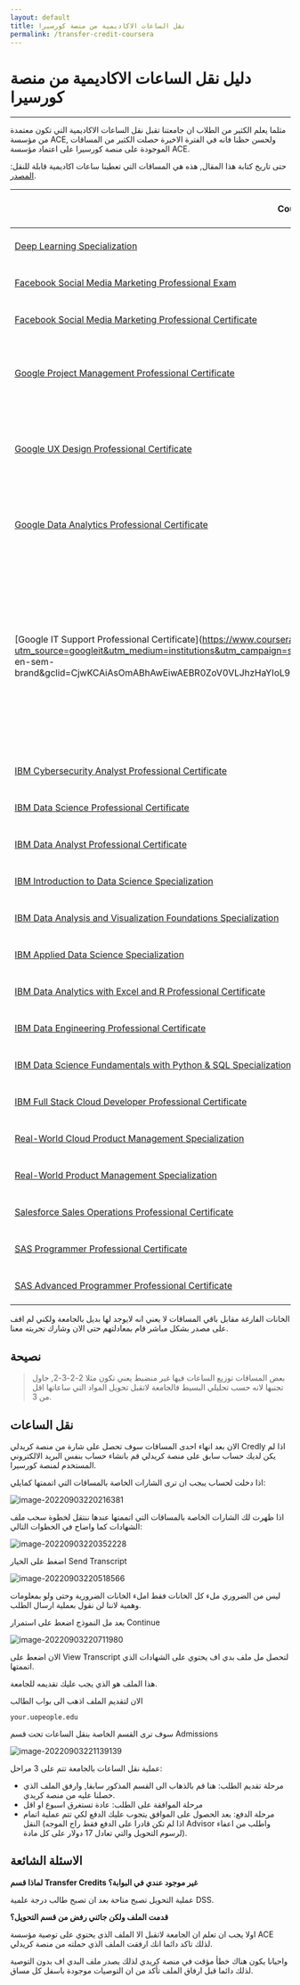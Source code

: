 ```yaml
---
layout: default
title: نقل الساعات الاكاديمية من منصة كورسيرا
permalink: /transfer-credit-coursera
---
```


# دليل نقل الساعات الاكاديمية من منصة كورسيرا

---

مثلما يعلم الكثير من الطلاب ان جامعتنا تقبل نقل الساعات الاكاديمية التي تكون معتمدة من مؤسسة ACE, ولحسن حظنا فانه في الفترة الاخيرة حصلت الكثير من المساقات الموجودة على منصة كورسيرا على اعتماد مؤسسة ACE.

حتى تاريخ كتابة هذا المقال, هذه هي المساقات التي تعطينا ساعات اكاديمية قابلة للنقل: [المصدر](https://www.coursera.support/s/article/learner-000001647-ACE-credit-recommendation-FAQs).

| **Course**                                                   | **Effective Dates**     | **Recommended Credits** | المواد التي تعادلها حسب تجارب الطلاب                         |
| ------------------------------------------------------------ | ----------------------- | ----------------------- | ------------------------------------------------------------ |
| [Deep Learning Specialization](https://www.coursera.org/specializations/deep-learning?) | 04/01/2022 - 03/31/2025 | 10                      |                                                              |
| [Facebook Social Media Marketing Professional Exam](https://www.coursera.org/professional-certificates/facebook-social-media-marketing) | 11/1/2021 - 10/31/2024  | 1                       |                                                              |
| [Facebook Social Media Marketing Professional Certificate](https://www.coursera.org/professional-certificates/facebook-social-media-marketing) | 11/1/2021 - 10/31/2024  | 2                       |                                                              |
| [Google Project Management Professional Certificate](https://www.coursera.org/professional-certificates/google-project-management?) | 08/01/21 - 07/31/24     | 9                       | - General Education (Disciplinary area)<br />- Elective<br />- Elective |
| [Google UX Design Professional Certificate](https://www.coursera.org/professional-certificates/google-ux-design) | 08/01/21 - 07/31/24     | 10                      | - Web Programming 1 (CS 2205)<br />- ~~Elective~~ Web Programing 2 (CS 3305)<br />- Elecitve |
| [Google Data Analytics Professional Certificate](https://www.coursera.org/professional-certificates/google-data-analytics) | 08/01/21 - 07/31/24     | 12                      | - Database 1 (CS 2203)<br />- Database 2 (CS 3306)<br />- Elective<br />- Elective |
| [Google IT Support Professional Certificate](https://www.coursera.org/professional-certificates/google-it-support/?utm_source=googleit&utm_medium=institutions&utm_campaign=sem&utm_term=coursera google it certificate&utm_content=us-en-sem-brand&gclid=CjwKCAiAsOmABhAwEiwAEBR0ZoV0VLJhzHaYIoL96gn6fiubqo86aqB67iCwhxtgXXzgMPJpCT42sBoCeEUQAvD_BwE) | 09/01/19 - 08/30/22     | 12                      | - General Education (Natural Sciences & Technology)<br />- Communications and Networking (CS 2204)<br />- ~~Elective~~ Computer Systems (CS 1104)<br />- ~~Elective~~ Operating Systems 1 (CS2301) |
| [IBM Cybersecurity Analyst Professional Certificate](https://www.coursera.org/professional-certificates/ibm-cybersecurity-analyst) | 10/01/2021 - 09/30/2024 | 10                      |                                                              |
| [IBM Data Science Professional Certificate](https://www.coursera.org/professional-certificates/ibm-data-science) | 10/01/2021 - 09/30/2024 | 12                      |                                                              |
| [IBM Data Analyst Professional Certificate](https://www.coursera.org/professional-certificates/ibm-data-analyst) | 10/01/2021 - 09/30/2024 | 12                      |                                                              |
| [IBM Introduction to Data Science Specialization](https://www.coursera.org/specializations/introduction-data-science) | 05/30/2022 - 06/03/2025 | 7                       |                                                              |
| [IBM Data Analysis and Visualization Foundations Specialization](https://www.coursera.org/specializations/data-analysis-visualization-foundations) | 02/1/2022 - 01/31/2025  | 9                       |                                                              |
| [IBM Applied Data Science Specialization](https://www.coursera.org/specializations/applied-data-science) | 02/1/2022 - 01/31/2025  | 12                      |                                                              |
| [IBM Data Analytics with Excel and R Professional Certificate](https://www.coursera.org/professional-certificates/ibm-data-analyst-r-excel) | 05/01/2022 - 04/30/2025 | 15                      |                                                              |
| [IBM Data Engineering Professional Certificate](https://www.coursera.org/professional-certificates/ibm-data-engineer) | 05/01/2022 - 04/30/2025 | 12                      |                                                              |
| [IBM Data Science Fundamentals with Python & SQL Specialization](https://www.coursera.org/specializations/data-science-fundamentals-python-sql) | 05/01/2022 - 04/30/2025 | 8                       |                                                              |
| [IBM Full Stack Cloud Developer Professional Certificate](https://www.coursera.org/professional-certificates/ibm-full-stack-cloud-developer) | 05/01/2022 - 04/30/2025 | 18                      |                                                              |
| [Real-World Cloud Product Management Specialization](https://www.coursera.org/specializations/real-world-cloud-pm) | 05/01/2022 - 04/30/2025 | 6                       |                                                              |
| [Real-World Product Management Specialization](https://www.coursera.org/specializations/real-world-product-management) | 05/01/2022 - 04/30/2025 | 6                       |                                                              |
| [Salesforce Sales Operations Professional Certificate](https://www.coursera.org/professional-certificates/salesforce-sales-operations) | 06/01/2022 - 05/31/2025 | 1                       |                                                              |
| [SAS Programmer Professional Certificate](https://www.coursera.org/professional-certificates/sas-programming) | 05/01/2022 - 04/30/2025 | 4                       |                                                              |
| [SAS Advanced Programmer Professional Certificate](https://www.coursera.org/professional-certificates/sas-advanced-programmer) | 05/01/2022 - 04/30/2025 | 3                       | - Software Engineering 1 (CS 2401)<br />                     |

الخانات الفارغة مقابل باقي المساقات لا يعني انه لايوجد لها بديل بالجامعة ولكني لم اقف على مصدر بشكل مباشر قام بمعادلتهم حتى الان وشارك تجربته معنا.

## نصيحة

> بعض المساقات توزيع الساعات فيها غير منضبط يعني تكون مثلا 2-2-3-2, حاول تجنبها لانه حسب تحليلي البسيط فالجامعة لاتقبل تحويل المواد التي ساعاتها اقل من 3.

## نقل الساعات

الان بعد انهاء احدى المساقات سوف تحصل على شارة من منصة كريدلي Credly اذا لم يكن لديك حساب سابق على منصة كريدلي قم بانشاء حساب بنفس البريد الالكتروني المستخدم لمنصة كورسيرا.

اذا دخلت لحساب يبجب ان ترى الشارات الخاصة بالمساقات التي اتممتها كمايلي:

![image-20220903220216381](assets/imgs/image-20220903220216381.png)

اذا ظهرت لك الشارات الخاصة بالمساقات التي اتممتها عندها ننتقل لخطوة سحب ملف الشهادات كما واضاح في الخطوات التالي:

![image-20220903220352228](assets/imgs/image-20220903220352228.png)

اضغط على الخيار Send Transcript

![image-20220903220518566](assets/imgs/image-20220903220518566.png)

ليس من الضروري ملء كل الخانات فقط املء الخانات الضرورية وحتى ولو بمعلومات وهمية لاننا لن نقول بعملية ارسال الطلب.

بعد مل النموذج اضعط على استمرار Continue

![image-20220903220711980](assets/imgs/image-20220903220711980.png)

الان اضعط على View Transcript لتحصل مل ملف بدي اف يحتوي على الشهادات الذي اتممتها.

هذا الملف هو الذي يجب عليك تقديمه للجامعة.

الان لتقديم الملف اذهب الى بواب الطالب

```
your.uopeople.edu
```
سوف ترى القسم الخاصة بنقل الساعات تحت قسم Admissions

![image-20220903221139139](assets/imgs/image-20220903221139139.png)

عملية نقل الساعات بالجامعة تتم على 3 مراحل:

- مرحلة تقديم الطلب: هنا قم بالذهاب الى القسم المذكور سابقا, وارفق الملف الذي حصلنا عليه من منصة كريدي.
- مرحلة الموافقة على الطلب: عادة تستغرق اسبوع او اقل
- مرحلة الدفع: بعد الحصول على الموافق يتجوب عليك الدفع لكي تتم عملية اتمام النقل (اذا لم تكن قادرا على الدفع فقط راح الموجه Advisor واطلب من اعفاء لرسوم التحويل والتي تعادل 17 دولار على كل مادة).

## الاسئلة الشائعة

**لماذا قسم Transfer Credits غير موجود عندي في البوابة؟**

عملية التحويل تصبح متاحة بعد ان تصبح طالب درجة علمية DSS.

**قدمت الملف ولكن جائني رفض من قسم التحويل؟**

اولا يجب ان تعلم ان الجامعة لاتقبل الا  الملف الذي يحتوي على توصية مؤسسة ACE لذلك تاكد دائما انك ارفقت الملف الذي حملته من منصة كريدلي.

واحيانا يكون هناك خطأ مؤقت في منصة كريدي لذلك يصدر ملف البدي اف بدون التوصية لذلك دائما قبل ارفاق الملف تأكد من ان التوصيات موجودة باسفل كل مساق.

